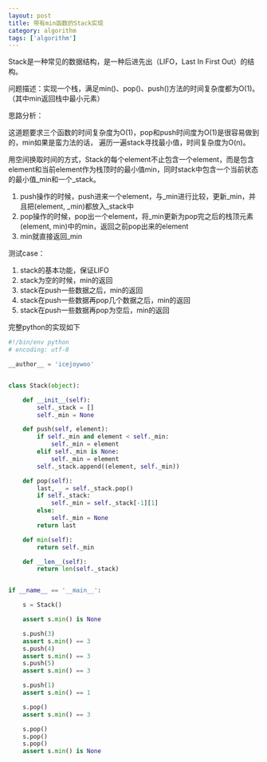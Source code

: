 ```yaml
---
layout: post
title: 带有min函数的Stack实现
category: algorithm
tags: ['algorithm']
---
```


Stack是一种常见的数据结构，是一种后进先出（LIFO，Last In First Out）的结构。

问题描述：实现一个栈，满足min()、pop()、push()方法的时间复杂度都为O(1)。（其中min返回栈中最小元素）

思路分析：

这道题要求三个函数的时间复杂度为O(1)，pop和push时间度为O(1)是很容易做到的，min如果是蛮力法的话，
遍历一遍stack寻找最小值，时间复杂度为O(n)。

用空间换取时间的方式，Stack的每个element不止包含一个element，而是包含element和当前element作为栈顶时的最小值min，同时stack中包含一个当前状态的最小值\_min和一个\_stack。

1. push操作的时候，push进来一个element，与\_min进行比较，更新\_min，并且把(element, \_min)都放入\_stack中
1. pop操作的时候，pop出一个element，将\_min更新为pop完之后的栈顶元素(element, min)中的min，返回之前pop出来的element
1. min就直接返回\_min

测试case：

1. stack的基本功能，保证LIFO
1. stack为空的时候，min的返回
1. stack在push一些数据之后，min的返回
1. stack在push一些数据再pop几个数据之后，min的返回
1. stack在push一些数据再pop为空后，min的返回

完整python的实现如下

```python
#!/bin/env python
# encoding: utf-8

__author__ = 'icejoywoo'


class Stack(object):

    def __init__(self):
        self._stack = []
        self._min = None

    def push(self, element):
        if self._min and element < self._min:
            self._min = element
        elif self._min is None:
            self._min = element
        self._stack.append((element, self._min))

    def pop(self):
        last, _ = self._stack.pop()
        if self._stack:
            self._min = self._stack[-1][1]
        else:
            self._min = None
        return last

    def min(self):
        return self._min

    def __len__(self):
        return len(self._stack)


if __name__ == '__main__':

    s = Stack()

    assert s.min() is None

    s.push(3)
    assert s.min() == 3
    s.push(4)
    assert s.min() == 3
    s.push(5)
    assert s.min() == 3

    s.push(1)
    assert s.min() == 1

    s.pop()
    assert s.min() == 3

    s.pop()
    s.pop()
    s.pop()
    assert s.min() is None

```
